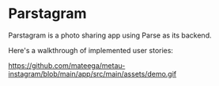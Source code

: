 # Parstagram

Parstagram is a photo sharing app using Parse as its backend.

Here's a walkthrough of implemented user stories:

https://github.com/mateega/metau-instagram/blob/main/app/src/main/assets/demo.gif
